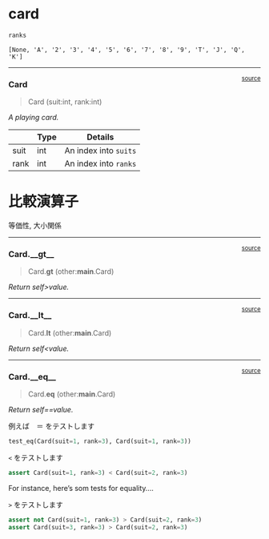 # card


<!-- WARNING: THIS FILE WAS AUTOGENERATED! DO NOT EDIT! -->

``` python
ranks
```

    [None, 'A', '2', '3', '4', '5', '6', '7', '8', '9', 'T', 'J', 'Q', 'K']

------------------------------------------------------------------------

<a
href="https://github.com/skyrocket126/nbdev_cards/blob/main/nbdev_cards/card.py#L16"
target="_blank" style="float:right; font-size:smaller">source</a>

### Card

>  Card (suit:int, rank:int)

*A playing card.*

<table>
<thead>
<tr>
<th></th>
<th><strong>Type</strong></th>
<th><strong>Details</strong></th>
</tr>
</thead>
<tbody>
<tr>
<td>suit</td>
<td>int</td>
<td>An index into <code>suits</code></td>
</tr>
<tr>
<td>rank</td>
<td>int</td>
<td>An index into <code>ranks</code></td>
</tr>
</tbody>
</table>

# 比較演算子

等価性, 大小関係

------------------------------------------------------------------------

<a
href="https://github.com/skyrocket126/nbdev_cards/blob/main/nbdev_cards/card.py#L32"
target="_blank" style="float:right; font-size:smaller">source</a>

### Card.\_\_gt\_\_

>  Card.__gt__ (other:__main__.Card)

*Return self\>value.*

------------------------------------------------------------------------

<a
href="https://github.com/skyrocket126/nbdev_cards/blob/main/nbdev_cards/card.py#L30"
target="_blank" style="float:right; font-size:smaller">source</a>

### Card.\_\_lt\_\_

>  Card.__lt__ (other:__main__.Card)

*Return self\<value.*

------------------------------------------------------------------------

<a
href="https://github.com/skyrocket126/nbdev_cards/blob/main/nbdev_cards/card.py#L28"
target="_blank" style="float:right; font-size:smaller">source</a>

### Card.\_\_eq\_\_

>  Card.__eq__ (other:__main__.Card)

*Return self==value.*

例えば　＝ をテストします

``` python
test_eq(Card(suit=1, rank=3), Card(suit=1, rank=3))
```

`<` をテストします

``` python
assert Card(suit=1, rank=3) < Card(suit=2, rank=3)
```

For instance, here’s som tests for equality….

`>` をテストします

``` python
assert not Card(suit=1, rank=3) > Card(suit=2, rank=3)
assert Card(suit=3, rank=3) > Card(suit=2, rank=3)
```
